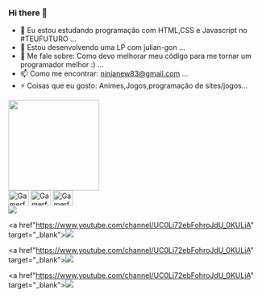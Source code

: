 ### Hi there 👋

- 🔭 Eu estou estudando programação com HTML,CSS e Javascript no #TEUFUTURO ...
- 👯 Estou desenvolvendo uma LP com julian-gon ...
- 💬 Me fale sobre: Como devo melhorar meu código para me tornar um programador melhor :) ...
- 📫 Como me encontrar: ninjanew83@gmail.com ...
- ⚡ Coisas que eu gosto:  Animes,Jogos,programação de sites/jogos...


<div>
  <img height="180em" src="https://github-readme-stats.vercel.app/api?username=Gamerfoxninja&show_icons=true&theme=synthwave">

  

</div>


<div style="display:inline-block">
  <img align="center" alt="Gamerfoxninja_HTML5" height="30" width="40" src="https://cdn.jsdelivr.net/gh/devicons/devicon/icons/html5/html5-plain.svg" />

  <img align="center" alt="Gamerfoxninja_HTML5" height="30" width="40" src="https://cdn.jsdelivr.net/gh/devicons/devicon/icons/css3/css3-plain.svg" />

  <img align="center" alt="Gamerfoxninja_HTML5" height="30" width="40" src="https://cdn.jsdelivr.net/gh/devicons/devicon/icons/javascript/javascript-plain.svg" />


</div>

<div>
  <a href"https://www.youtube.com/channel/UC0Li72ebFohroJdU_0KULjA" target="_blank"><img src="https://img.shields.io/badge/YouTube-FF0000?style=for-the-badge&logo=youtube&logoColor=white"></a>
  
  <a href"https://www.youtube.com/channel/UC0Li72ebFohroJdU_0KULjA" target="_blank"><img src="https://img.shields.io/badge/Gmail-D14836?style=for-the-badge&logo=gmail&logoColor=white"></a>
  
  <a href"https://www.youtube.com/channel/UC0Li72ebFohroJdU_0KULjA" target="_blank"><img src="https://img.shields.io/badge/WhatsApp-25D366?style=for-the-badge&logo=whatsapp&logoColor=white"></a>
  
  <a href"https://www.youtube.com/channel/UC0Li72ebFohroJdU_0KULjA" target="_blank"><img src="https://img.shields.io/badge/Discord-7289DA?style=for-the-badge&logo=discord&logoColor=white"></a>
</div>



